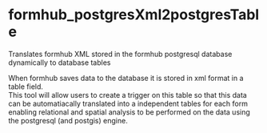 formhub_postgresXml2postgresTable
=================================

Translates formhub XML stored in the formhub postgresql database dynamically to database tables

When formhub saves data to the database it is stored in xml format in a table field.  
This tool will allow users to create a trigger on this table so that this data can be automatiacally
translated into a independent tables for each form enabling relational and spatial analysis to be 
performed on the data using the postgresql (and postgis) engine.
